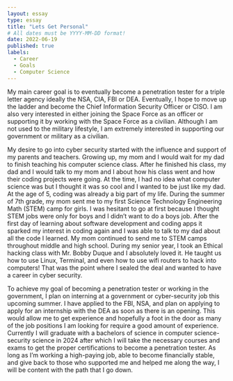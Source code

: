 ```yaml
---
layout: essay
type: essay
title: "Lets Get Personal"
# All dates must be YYYY-MM-DD format!
date: 2022-06-19
published: true
labels:
  - Career
  - Goals
  - Computer Science
---
```


My main career goal is to eventually become a penetration tester for a triple letter agency ideally the NSA, CIA, FBI or DEA. Eventually, I hope to move up the ladder and become the Chief Information Security Officer or CISO. I am also very interested in either joining the Space Force as an officer or supporting it by working with the Space Force as a civilian. Although I am not used to the military lifestyle, I am extremely interested in supporting our government or military as a civilian.

My desire to go into cyber security started with the influence and support of my parents and teachers. Growing up, my mom and I would wait for my dad to finish teaching his computer science class. After he finished his class, my dad and I would talk to my mom and I about how his class went and how their coding projects were going. At the time, I had no idea what computer science was but I thought it was so cool and I wanted to be just like my dad. At the age of 5, coding was already a big part of my life. During the summer of 7th grade, my mom sent me to my first Science Technology Engineering Math (STEM) camp for girls. I was hesitant to go at first because I thought STEM jobs were only for boys and I didn’t want to do a boys job. After the first day of learning about software development and coding apps it sparked my interest in coding again and I was able to talk to my dad about all the code I learned. My mom continued to send me to STEM camps throughout middle and high school. During my senior year, I took an Ethical hacking class with Mr. Bobby Duque and I absolutely loved it. He taught us how to use Linux, Terminal, and even how to use wifi routers to hack into computers! That was the point where I sealed the deal and wanted to have a career in cyber security.

To achieve my goal of becoming a penetration tester or working in the government, I plan on interning at a government or cyber-security job this upcoming summer. I have applied to the FBI, NSA, and plan on applying to apply for an internship with the DEA as soon as there is an opening. This would allow me to get experience and hopefully a foot in the door as many of the job positions I am looking for require a good amount of experience.  Currently I will graduate with a bachelors of science in computer science- security science in 2024 after which  I will take the necessary courses and exams to get the proper certifications to become a penetration tester. As long as I’m working a high-paying job, able to become financially stable, and give back to those who supported me and helped me along the way, I will be content with the path that I go down.
